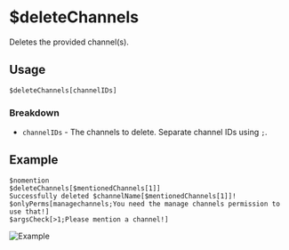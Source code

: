 # $deleteChannels
Deletes the provided channel(s).

## Usage
```
$deleteChannels[channelIDs]
```

### Breakdown
- `channelIDs` - The channels to delete. Separate channel IDs using `;`.

## Example
```
$nomention
$deleteChannels[$mentionedChannels[1]]
Successfully deleted $channelName[$mentionedChannels[1]]!
$onlyPerms[managechannels;You need the manage channels permission to use that!]
$argsCheck[>1;Please mention a channel!]
```
![Example](https://user-images.githubusercontent.com/69215413/122830487-65478980-d2b6-11eb-948b-652dd3800ff2.png)